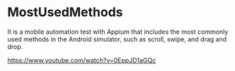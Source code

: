# MostUsedMethods
 It is a mobile automation test with Appium that includes the most commonly used methods in the Android simulator, such as scroll, swipe, and drag and drop.

 https://www.youtube.com/watch?v=0EppJD1aGQc
 
